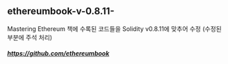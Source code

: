 ## ethereumbook-v-0.8.11-

Mastering Ethereum 책에 수록된 코드들을 Solidity v0.8.11에 맞추어 수정 (수정된 부분에 주석 처리)

##### https://github.com/ethereumbook
